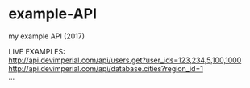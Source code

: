 # example-API
my example API (2017)

LIVE EXAMPLES:<br>
http://api.devimperial.com/api/users.get?user_ids=123,234,5,100,1000<BR>
http://api.devimperial.com/api/database.cities?region_id=1<BR>
...
